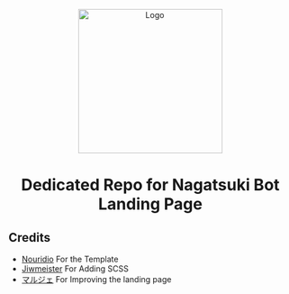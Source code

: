 <p align="center">
  <img width="256" src="https://i.ibb.co/x624M3F/pp-bot-modified.png" alt="Logo">
</p>



<h1 align="center">Dedicated Repo for Nagatsuki Bot Landing Page</h1>


## Credits

* [Nouridio](https://github.com/Nouridio) For the Template
* [Jiwmeister](https://github.com/Jiwmeister) For Adding SCSS
* [マルジェ](https://github.com/Adivaprayoga) For Improving the landing page
